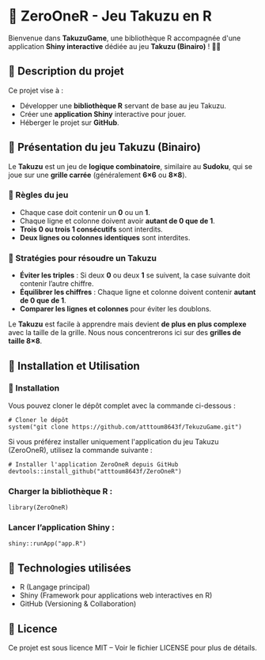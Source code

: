 # 🎲 ZeroOneR - Jeu Takuzu en R

Bienvenue dans **TakuzuGame**, une bibliothèque R accompagnée d'une application **Shiny interactive** dédiée au jeu **Takuzu (Binairo)** ! 🔢✨  

## 📌 Description du projet

Ce projet vise à :  
- Développer une **bibliothèque R** servant de base au jeu Takuzu.  
- Créer une **application Shiny** interactive pour jouer.  
- Héberger le projet sur **GitHub**.  

## 🎯 Présentation du jeu Takuzu (Binairo)

Le **Takuzu** est un jeu de **logique combinatoire**, similaire au **Sudoku**, qui se joue sur une **grille carrée** (généralement **6×6** ou **8×8**).  

### 📝 Règles du jeu
- Chaque case doit contenir un **0** ou un **1**.
- Chaque ligne et colonne doivent avoir **autant de 0 que de 1**.
- **Trois 0 ou trois 1 consécutifs** sont interdits.
- **Deux lignes ou colonnes identiques** sont interdites.

### 🧠 Stratégies pour résoudre un Takuzu
- **Éviter les triples** : Si deux **0** ou deux **1** se suivent, la case suivante doit contenir l’autre chiffre.
- **Équilibrer les chiffres** : Chaque ligne et colonne doivent contenir **autant de 0 que de 1**.
- **Comparer les lignes et colonnes** pour éviter les doublons.

Le **Takuzu** est facile à apprendre mais devient **de plus en plus complexe** avec la taille de la grille. Nous nous concentrerons ici sur des **grilles de taille 8×8**.

## 🚀 Installation et Utilisation

### 🔧 Installation

Vous pouvez cloner le dépôt complet avec la commande ci-dessous :
```{r}
# Cloner le dépôt
system("git clone https://github.com/atttoum8643f/TekuzuGame.git")
```

Si vous préférez installer uniquement l'application du jeu Takuzu (ZeroOneR), utilisez la commande suivante :
```{r}
# Installer l'application ZeroOneR depuis GitHub
devtools::install_github("atttoum8643f/ZeroOneR")

```
### Charger la bibliothèque R :

```{r}
library(ZeroOneR)
```
### Lancer l’application Shiny :

```{r}
shiny::runApp("app.R")
```

## 📌 Technologies utilisées
   - R (Langage principal)
   - Shiny (Framework pour applications web interactives en R)
   - GitHub (Versioning & Collaboration)

## 📄 Licence
Ce projet est sous licence MIT – Voir le fichier LICENSE pour plus de détails.
